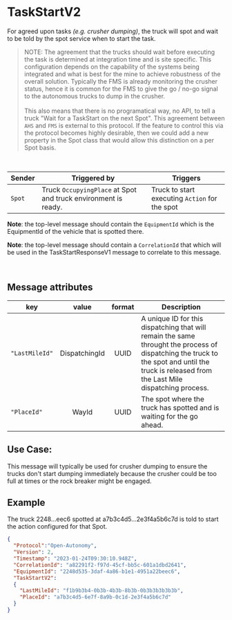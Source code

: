 # TaskStartV2

For agreed upon tasks *(e.g. crusher dumping)*, the truck will spot and wait to be told by the spot service when to start the task.
> NOTE: The agreement that the trucks should wait before executing the task is determined at integration time and is site specific.  This configuration depends on the capability of the systems being integrated and what is best for the mine to achieve robustness of the overall solution.  Typically the FMS is already monitoring the crusher status, hence it is common for the FMS to give the go / no-go signal to the autonomous trucks to dump in the crusher. <br><br> This also means that there is no programatical way, no API, to tell a truck "Wait for a TaskStart on the next Spot".  This agreement between `AHS` and `FMS` is external to this protocol.  If the feature to control this via the protocol becomes highly desirable, then we could add a new property in the Spot class that would allow this distinction on a per Spot basis.

<br>

|Sender| Triggered by | Triggers|
|---|---|---|
| `Spot` | Truck `OccupyingPlace` at Spot and truck environment is ready. | Truck to start executing `Action` for the spot |


**Note**: the top-level message should contain the `EquipmentId` which is the EquipmentId of the vehicle that is spotted there.

**Note**: the top-level message should contain a `CorrelationId` that which will be used in the TaskStartResponseV1 message to correlate to this message.

<br>

## Message attributes
|key |value |format | Description|
|---|:---:|:---:|---|
|``"LastMileId"``| DispatchingId| UUID| A unique ID for this dispatching that will remain the same throught the process of dispatching the truck to the spot and until the truck is released from the Last Mile dispatching process. |
|`"PlaceId"`| WayId | UUID | The spot where the truck has spotted and is waiting for the go ahead. |

## Use Case:
This message will typically be used for crusher dumping to ensure the trucks don't start dumping immediately because the crusher could be too full at times or the rock breaker might be engaged.

## Example
The truck 2248...eec6 spotted at a7b3c4d5...2e3f4a5b6c7d is told to start the action configured for that Spot.
```JSON
{
  "Protocol":"Open-Autonomy",
  "Version": 2,
  "Timestamp": "2023-01-24T09:30:10.948Z",
  "CorrelationId": "a82291f2-f97d-45cf-bb5c-601a1dbd2641",
  "EquipmentId": "2248d535-3daf-4a86-b1e1-4951a22beec6",
  "TaskStartV2":
  {
    "LastMileId": "f1b9b3b4-0b3b-4b3b-8b3b-0b3b3b3b3b3b",
    "PlaceId": "a7b3c4d5-6e7f-8a9b-0c1d-2e3f4a5b6c7d"
  }
}
```

